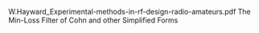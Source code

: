 W.Hayward_Experimental-methods-in-rf-design-radio-amateurs.pdf
    The Min-Loss Filter of Cohn and other Simplified Forms